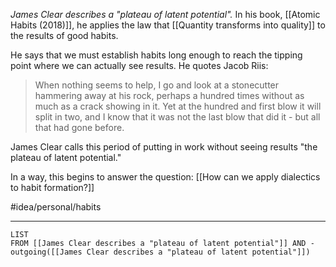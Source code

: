 *James Clear describes a "plateau of latent potential".* In his book, [[Atomic Habits (2018)]], he applies the law that [[Quantity transforms into quality]] to the results of good habits.

He says that we must establish habits long enough to reach the tipping point where we can actually see results. He quotes Jacob Riis:

> When nothing seems to help, I go and look at a stonecutter hammering away at his rock, perhaps a hundred times without as much as a crack showing in it. Yet at the hundred and first blow it will split in two, and I know that it was not the last blow that did it - but all that had gone before.

James Clear calls this period of putting in work without seeing results "the plateau of latent potential." 

In a way, this begins to answer the question: [[How can we apply dialectics to habit formation?]]

#idea/personal/habits  

---
```dataview
LIST
FROM [[James Clear describes a "plateau of latent potential"]] AND -outgoing([[James Clear describes a "plateau of latent potential"]])
```